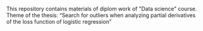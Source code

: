 This repository contains materials of diplom work of  "Data science" course.
Theme of the thesis: “Search for outliers when analyzing partial derivatives of the loss function of logistic regression”
